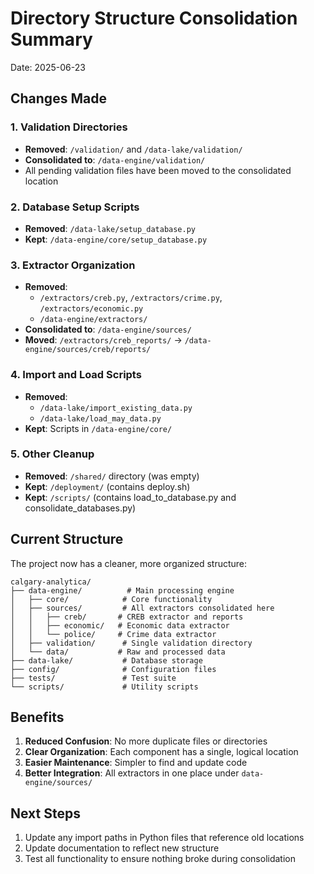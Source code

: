 # Directory Structure Consolidation Summary

Date: 2025-06-23

## Changes Made

### 1. Validation Directories
- **Removed**: `/validation/` and `/data-lake/validation/`
- **Consolidated to**: `/data-engine/validation/`
- All pending validation files have been moved to the consolidated location

### 2. Database Setup Scripts
- **Removed**: `/data-lake/setup_database.py`
- **Kept**: `/data-engine/core/setup_database.py`

### 3. Extractor Organization
- **Removed**: 
  - `/extractors/creb.py`, `/extractors/crime.py`, `/extractors/economic.py`
  - `/data-engine/extractors/`
- **Consolidated to**: `/data-engine/sources/`
- **Moved**: `/extractors/creb_reports/` → `/data-engine/sources/creb/reports/`

### 4. Import and Load Scripts
- **Removed**: 
  - `/data-lake/import_existing_data.py`
  - `/data-lake/load_may_data.py`
- **Kept**: Scripts in `/data-engine/core/`

### 5. Other Cleanup
- **Removed**: `/shared/` directory (was empty)
- **Kept**: `/deployment/` (contains deploy.sh)
- **Kept**: `/scripts/` (contains load_to_database.py and consolidate_databases.py)

## Current Structure

The project now has a cleaner, more organized structure:

```
calgary-analytica/
├── data-engine/          # Main processing engine
│   ├── core/            # Core functionality
│   ├── sources/         # All extractors consolidated here
│   │   ├── creb/       # CREB extractor and reports
│   │   ├── economic/   # Economic data extractor
│   │   └── police/     # Crime data extractor
│   ├── validation/      # Single validation directory
│   └── data/           # Raw and processed data
├── data-lake/           # Database storage
├── config/              # Configuration files
├── tests/               # Test suite
└── scripts/             # Utility scripts
```

## Benefits

1. **Reduced Confusion**: No more duplicate files or directories
2. **Clear Organization**: Each component has a single, logical location
3. **Easier Maintenance**: Simpler to find and update code
4. **Better Integration**: All extractors in one place under `data-engine/sources/`

## Next Steps

1. Update any import paths in Python files that reference old locations
2. Update documentation to reflect new structure
3. Test all functionality to ensure nothing broke during consolidation